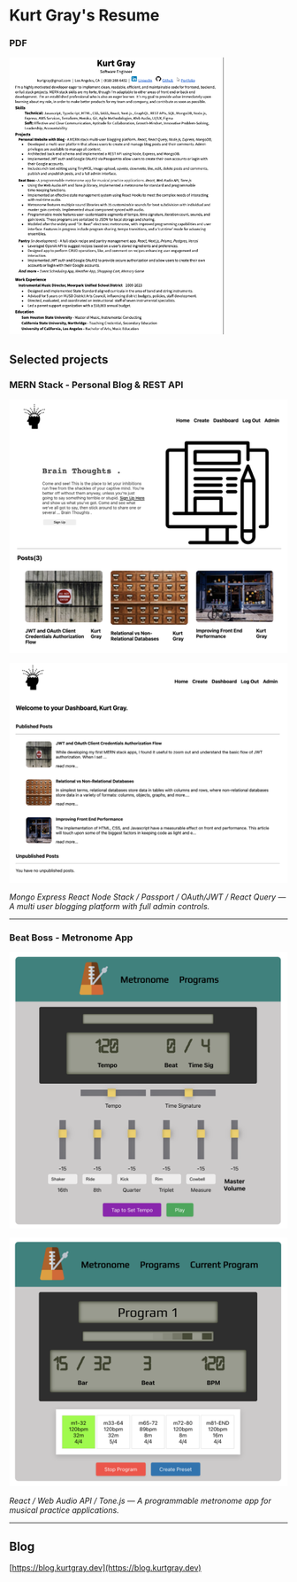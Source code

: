 # Kurt Gray's Resume

### PDF

<a href="https://github.com/kurtmgray/kurtmgray.github.io/blob/main/resume/KurtGrayResume.pdf">
<img src="https://raw.githubusercontent.com/kurtmgray/kurtmgray.github.io/main/screenshots/resume.png" alt="resume preview" height="500">
</a>

## Selected projects

### MERN Stack - Personal Blog & REST API

[![Personal MERN Stack Blog](https://raw.githubusercontent.com/kurtmgray/kurtmgray.github.io/main/screenshots/blog-home.png)](https://raw.githubusercontent.com/kurtmgray/kurtmgray.github.io/main/screenshots/blog-home.png)

[![Personal MERN Stack Blog](https://raw.githubusercontent.com/kurtmgray/kurtmgray.github.io/main/screenshots/blog-dashboard.png)](https://raw.githubusercontent.com/kurtmgray/kurtmgray.github.io/main/screenshots/blog-dashboard.png)

_Mongo Express React Node Stack / Passport / OAuth/JWT / React Query — A multi user blogging platform with full admin controls._

---

### Beat Boss - Metronome App

[![Beat Boss](https://raw.githubusercontent.com/kurtmgray/kurtmgray.github.io/main/screenshots/met-basic.png)](https://raw.githubusercontent.com/kurtmgray/kurtmgray.github.io/main/screenshots/met-basic.png)

[![Beat Boss](https://raw.githubusercontent.com/kurtmgray/kurtmgray.github.io/main/screenshots/met-program.png)](https://raw.githubusercontent.com/kurtmgray/kurtmgray.github.io/main/screenshots/met-program.png)

_React / Web Audio API / Tone.js — A programmable metronome app for musical practice applications._

---

## Blog

[https://blog.kurtgray.dev](https://blog.kurtgray.dev)
